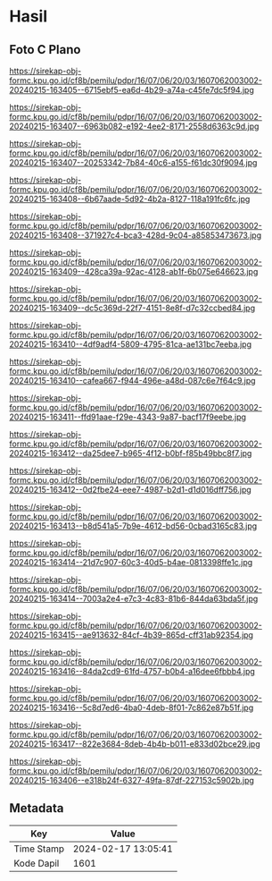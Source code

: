 # Hasil

## Foto C Plano

https://sirekap-obj-formc.kpu.go.id/cf8b/pemilu/pdpr/16/07/06/20/03/1607062003002-20240215-163405--6715ebf5-ea6d-4b29-a74a-c45fe7dc5f94.jpg

https://sirekap-obj-formc.kpu.go.id/cf8b/pemilu/pdpr/16/07/06/20/03/1607062003002-20240215-163407--6963b082-e192-4ee2-8171-2558d6363c9d.jpg

https://sirekap-obj-formc.kpu.go.id/cf8b/pemilu/pdpr/16/07/06/20/03/1607062003002-20240215-163407--20253342-7b84-40c6-a155-f61dc30f9094.jpg

https://sirekap-obj-formc.kpu.go.id/cf8b/pemilu/pdpr/16/07/06/20/03/1607062003002-20240215-163408--6b67aade-5d92-4b2a-8127-118a191fc6fc.jpg

https://sirekap-obj-formc.kpu.go.id/cf8b/pemilu/pdpr/16/07/06/20/03/1607062003002-20240215-163408--371927c4-bca3-428d-9c04-a85853473673.jpg

https://sirekap-obj-formc.kpu.go.id/cf8b/pemilu/pdpr/16/07/06/20/03/1607062003002-20240215-163409--428ca39a-92ac-4128-ab1f-6b075e646623.jpg

https://sirekap-obj-formc.kpu.go.id/cf8b/pemilu/pdpr/16/07/06/20/03/1607062003002-20240215-163409--dc5c369d-22f7-4151-8e8f-d7c32ccbed84.jpg

https://sirekap-obj-formc.kpu.go.id/cf8b/pemilu/pdpr/16/07/06/20/03/1607062003002-20240215-163410--4df9adf4-5809-4795-81ca-ae131bc7eeba.jpg

https://sirekap-obj-formc.kpu.go.id/cf8b/pemilu/pdpr/16/07/06/20/03/1607062003002-20240215-163410--cafea667-f944-496e-a48d-087c6e7f64c9.jpg

https://sirekap-obj-formc.kpu.go.id/cf8b/pemilu/pdpr/16/07/06/20/03/1607062003002-20240215-163411--ffd91aae-f29e-4343-9a87-bacf17f9eebe.jpg

https://sirekap-obj-formc.kpu.go.id/cf8b/pemilu/pdpr/16/07/06/20/03/1607062003002-20240215-163412--da25dee7-b965-4f12-b0bf-f85b49bbc8f7.jpg

https://sirekap-obj-formc.kpu.go.id/cf8b/pemilu/pdpr/16/07/06/20/03/1607062003002-20240215-163412--0d2fbe24-eee7-4987-b2d1-d1d016dff756.jpg

https://sirekap-obj-formc.kpu.go.id/cf8b/pemilu/pdpr/16/07/06/20/03/1607062003002-20240215-163413--b8d541a5-7b9e-4612-bd56-0cbad3165c83.jpg

https://sirekap-obj-formc.kpu.go.id/cf8b/pemilu/pdpr/16/07/06/20/03/1607062003002-20240215-163414--21d7c907-60c3-40d5-b4ae-0813398ffe1c.jpg

https://sirekap-obj-formc.kpu.go.id/cf8b/pemilu/pdpr/16/07/06/20/03/1607062003002-20240215-163414--7003a2e4-e7c3-4c83-81b6-844da63bda5f.jpg

https://sirekap-obj-formc.kpu.go.id/cf8b/pemilu/pdpr/16/07/06/20/03/1607062003002-20240215-163415--ae913632-84cf-4b39-865d-cff31ab92354.jpg

https://sirekap-obj-formc.kpu.go.id/cf8b/pemilu/pdpr/16/07/06/20/03/1607062003002-20240215-163416--84da2cd9-61fd-4757-b0b4-a16dee6fbbb4.jpg

https://sirekap-obj-formc.kpu.go.id/cf8b/pemilu/pdpr/16/07/06/20/03/1607062003002-20240215-163416--5c8d7ed6-4ba0-4deb-8f01-7c862e87b51f.jpg

https://sirekap-obj-formc.kpu.go.id/cf8b/pemilu/pdpr/16/07/06/20/03/1607062003002-20240215-163417--822e3684-8deb-4b4b-b011-e833d02bce29.jpg

https://sirekap-obj-formc.kpu.go.id/cf8b/pemilu/pdpr/16/07/06/20/03/1607062003002-20240215-163406--e318b24f-6327-49fa-87df-227153c5902b.jpg


## Metadata

| Key        | Value               |
| ---------- | ------------------- |
| Time Stamp | 2024-02-17 13:05:41 |
| Kode Dapil | 1601                |



